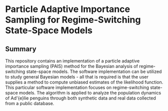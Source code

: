 # Particle Adaptive Importance Sampling for Regime-Switching State-Space Models

## Summary
This repository contains an implementation of a particle adaptive importance sampling (PAIS) method for the Bayesian analysis of regime-switching state-space models. The software implementation can be utilized to study general Bayesian models - all that is required is that the user supplies a method to compute unbiased estimates of the likelihood function. This particular software implementation focuses on regime-switching state-space models. The algorithm is applied to analyze the population dynamics of Ad\'{e}lie penguins through both synthetic data and real data collected from a public database. 

